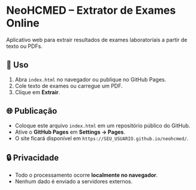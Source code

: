 # NeoHCMED – Extrator de Exames Online

Aplicativo web para extrair resultados de exames laboratoriais a partir de texto ou PDFs.

## 🚀 Uso
1. Abra `index.html` no navegador ou publique no GitHub Pages.
2. Cole texto de exames ou carregue um PDF.
3. Clique em **Extrair**.

## 🌐 Publicação
- Coloque este arquivo `index.html` em um repositório público do GitHub.
- Ative o **GitHub Pages** em **Settings → Pages**.
- O site ficará disponível em `https://SEU_USUARIO.github.io/neohcmed/`.

## 🔒 Privacidade
- Todo o processamento ocorre **localmente no navegador**.
- Nenhum dado é enviado a servidores externos.

